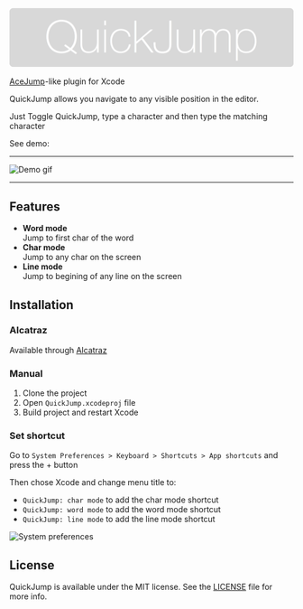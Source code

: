 ![QuickJump](logo.png)

[AceJump](http://www.emacswiki.org/emacs/AceJump)-like plugin for Xcode

QuickJump allows you navigate to any visible position in the editor.

Just Toggle QuickJump, type a character and then type the matching character

See demo:

---

![Demo gif](http://i.imgur.com/O7GSm4w.gif)

---

## Features

- **Word mode**  
Jump to first char of the word
- **Char mode**  
Jump to any char on the screen
- **Line mode**  
Jump to begining of any line on the screen

## Installation

### Alcatraz

Available through [Alcatraz](http://alcatraz.io)

### Manual

1. Clone the project
2. Open `QuickJump.xcodeproj` file
3. Build project and restart Xcode

### Set shortcut

Go to `System Preferences > Keyboard > Shortcuts > App shortcuts` and press the + button

Then chose Xcode and change menu title to:
- `QuickJump: char mode` to add the char mode shortcut
- `QuickJump: word mode` to add the word mode shortcut
- `QuickJump: line mode` to add the line mode shortcut

![System preferences](http://i.imgur.com/egusoRa.png)

## License

QuickJump is available under the MIT license. See the [LICENSE](LICENSE) file for more info.
